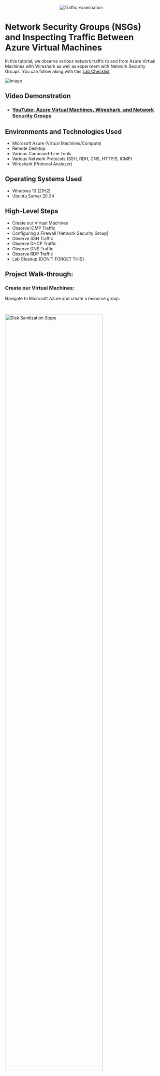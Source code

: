 <p align="center">
<img src="https://i.imgur.com/Ua7udoS.png" alt="Traffic Examination"/>
</p>

<h1>Network Security Groups (NSGs) and Inspecting Traffic Between Azure Virtual Machines</h1>

In this tutorial, we observe various network traffic to and from Azure Virtual Machines with Wireshark as well as experiment with Network Security Groups. 
You can follow along with this [Lab Checklist](https://docs.google.com/document/d/1Oo12HvS5CaRz5E8iPQFOMprqiz-dBTPoYLjNTuSuvHk/edit?usp=sharing)
<br />

![image](https://github.com/user-attachments/assets/e8539e70-0495-455e-95b7-5541d650ecce)


<h2>Video Demonstration</h2>

- ### [YouTube: Azure Virtual Machines, Wireshark, and Network Security Groups]([https://www.youtube.com](https://youtu.be/6wVA8zzBlHA))

<h2>Environments and Technologies Used</h2>

- Microsoft Azure (Virtual Machines/Compute)
- Remote Desktop
- Various Command-Line Tools
- Various Network Protocols (SSH, RDH, DNS, HTTP/S, ICMP)
- Wireshark (Protocol Analyzer)

<h2>Operating Systems Used </h2>

- Windows 10 (21H2)
- Ubuntu Server 20.04

<h2>High-Level Steps</h2>

- Create our Virtual Machines
- Observe ICMP Traffic
- Configuring a Firewall [Network Security Group]
- Observe SSH Traffic
- Observe DHCP Traffic
- Observe DNS Traffic
- Observe RDP Traffic
- Lab Cleanup (DON’T FORGET THIS)

<h2>Project Walk-through:</h2>

<h3>Create our Virtual Machines:</h3>

<p>
Navigate to Microsoft Azure and create a resource group:
</p>
<br/>

<p> 
  <img src="https://i.imgur.com/hRSFxQ0.png" height="80%" width="80%" alt="Disk Sanitization Steps"/>
</p>  

<br />
 
<p>
Create an "Azure Virtual Machine" with windows
</p>
<br />

<p>
  <img src="https://i.imgur.com/uxTTe2c.png" height="80%" width="80%" alt="Disk Sanitization Steps"/>
  <img src="https://i.imgur.com/FSinXjs.png" height="80%" width="80%" alt="Disk Sanitization Steps"/>
  <img src="https://i.imgur.com/70EFeI5.png" height="80%" width="80%" alt="Disk Sanitization Steps"/>
  <img src="https://i.imgur.com/oXfJghd.png" height="80%" width="80%" alt="Disk Sanitization Steps"/>
  <img src="https://i.imgur.com/PU2D3fE.png" height="80%" width="80%" alt="Disk Sanitization Steps"/>
  <img src="https://i.imgur.com/IsiAubG.png" height="80%" width="80%" alt="Disk Sanitization Steps"/>
  <img src="https://i.imgur.com/euUTEYI.png" height="80%" width="80%" alt="Disk Sanitization Steps"/>
  <img src="https://i.imgur.com/PAT78N7.png" height="80%" width="80%" alt="Disk Sanitization Steps"/>
</p>

<p>
Create another "Azure Virtual Machine" with linux
</p>

<p>
  <img src="https://i.imgur.com/uxTTe2c.png" height="80%" width="80%" alt="Disk Sanitization Steps"/>
  <img src="https://i.imgur.com/wASK6Fk.png" height="80%" width="80%" alt="Disk Sanitization Steps"/>
  <img src="https://i.imgur.com/HiucPjg.png" height="80%" width="80%" alt="Disk Sanitization Steps"/>
  <img src="https://i.imgur.com/PCSnxY1.png" height="80%" width="80%" alt="Disk Sanitization Steps"/>
  <img src="https://i.imgur.com/x7xBGb4.png" height="80%" width="80%" alt="Disk Sanitization Steps"/>
  <img src="https://i.imgur.com/RsB7X4i.png" height="80%" width="80%" alt="Disk Sanitization Steps"/>
</p>
<br />

<p>
Make sure both VMs are on the same Virtual network
</p>

<p>
  <img src="https://i.imgur.com/Q9RKRXa.png" height="80%" width="80%" alt="Disk Sanitization Steps"/>
  <img src="https://i.imgur.com/QQJt0by.png" height="80%" width="80%" alt="Disk Sanitization Steps"/>
</p>
<br />

<p>
Connect  to the Windows VM
</p>

<p>
  <img src="https://i.imgur.com/Z4WKuMv.png" height="80%" width="80%" alt="Disk Sanitization Steps"/>
  <img src="https://i.imgur.com/P8FsV6K.png" height="80%" width="80%" alt="Disk Sanitization Steps"/>
  <img src="https://i.imgur.com/p3Gz1Hb.png" height="80%" width="80%" alt="Disk Sanitization Steps"/>
  <img src="https://i.imgur.com/Et0zmtY.png" height="80%" width="80%" alt="Disk Sanitization Steps"/>
  <img src="https://i.imgur.com/yDbyNhr.png" height="80%" width="80%" alt="Disk Sanitization Steps"/>
  <img src="https://i.imgur.com/on5DI68.png" height="80%" width="80%" alt="Disk Sanitization Steps"/>
</p>
<br />

<h2>Observe ICMP Traffic</h2>

<p>
Within your Windows 10 Virtual Machine, Install Wireshark
</p>

<p>
  <img src="https://i.imgur.com/flwye37.png" height="80%" width="80%" alt="Disk Sanitization Steps"/>
  <img src="https://i.imgur.com/dDvdYFC.png" height="80%" width="80%" alt="Disk Sanitization Steps"/>
  <img src="https://i.imgur.com/2CUnOVf.png" height="80%" width="80%" alt="Disk Sanitization Steps"/>
  <img src="https://i.imgur.com/67OP3ts.png" height="80%" width="80%" alt="Disk Sanitization Steps"/>
  <img src="https://i.imgur.com/VqT0hg5.png" height="80%" width="80%" alt="Disk Sanitization Steps"/>
  <img src="https://i.imgur.com/crlZyrw.png" height="80%" width="80%" alt="Disk Sanitization Steps"/>
  <img src="https://i.imgur.com/0Q4Iekk.png" height="80%" width="80%" alt="Disk Sanitization Steps"/>
  <img src="https://i.imgur.com/JSK8HGe.png" height="80%" width="80%" alt="Disk Sanitization Steps"/>
</p>
<br />

<p>
Open Wireshark and start packet capture
</p>

<p>
  <img src="https://i.imgur.com/outX1WZ.png" height="80%" width="80%" alt="Disk Sanitization Steps"/>
  <img src="https://i.imgur.com/Pp1GACZ.png" height="80%" width="80%" alt="Disk Sanitization Steps"/>
  <img src="https://i.imgur.com/qJqfMrl.png" height="80%" width="80%" alt="Disk Sanitization Steps"/>
</p>
<br />

<p>
Within Wireshark, filter for ICMP traffic only
</p>

<p>
  <img src="https://i.imgur.com/UwW1qyN.png" height="80%" width="80%" alt="Disk Sanitization Steps"/>
  <img src="https://i.imgur.com/ooIB7oJ.png" height="80%" width="80%" alt="Disk Sanitization Steps"/>
</p>
<br />

<p>
Retrieve the private IP address of the Ubuntu VM (linux-vm) and attempt to ping it from within the Windows 10 VM
</p>

<p>
  <img src="https://i.imgur.com/ezLhWz4.png" height="80%" width="80%" alt="Disk Sanitization Steps"/>
  <img src="https://i.imgur.com/K6yKXRU.png" height="80%" width="80%" alt="Disk Sanitization Steps"/>
  <img src="https://i.imgur.com/cD8wGDj.png" height="80%" width="80%" alt="Disk Sanitization Steps"/>
</p>
<br />

<p>
Observe ping requests and replies within WireShark
</p>

<p>
  <img src="https://i.imgur.com/wTd3AlI.png" height="80%" width="80%" alt="Disk Sanitization Steps"/>
</p>
<br />

<p>
From The Windows 10 VM, open command line or PowerShell and attempt to ping a public website (such as www.google.com) and observe the traffic in WireShark
</p>

<p>
  <img src="https://i.imgur.com/nyJJK8n.png" height="80%" width="80%" alt="Disk Sanitization Steps"/>
</p>
<br />

<p>
Initiate a perpetual/non-stop ping from your Windows 10 VM to your Ubuntu VM
</p>

<p>
  <img src="https://i.imgur.com/NwttOt5.png" height="80%" width="80%" alt="Disk Sanitization Steps"/>
  <img src="https://i.imgur.com/RYxq7ON.png" height="80%" width="80%" alt="Disk Sanitization Steps"/>
</p>
<br />

<h2>Configuring a Firewall [Network Security Group]</h2>

<p>
Open the Network Security Group your Ubuntu VM is using and disable incoming (inbound) ICMP traffic
</p>

<p>
  <img src="https://i.imgur.com/sWuwVVf.png" height="80%" width="80%" alt="Disk Sanitization Steps"/>
  <img src="https://i.imgur.com/dvIb5XE.png" height="80%" width="80%" alt="Disk Sanitization Steps"/>
  <img src="https://i.imgur.com/UNcdgLe.png" height="80%" width="80%" alt="Disk Sanitization Steps"/>
</p>
<br />

<p>
Back in the Windows 10 VM, observe the ICMP traffic in WireShark and the command line Ping activity
</p>

<p>
  <img src="https://i.imgur.com/YSb9szu.png" height="80%" width="80%" alt="Disk Sanitization Steps"/>
</p>
<br />

<p>
Re-enable ICMP traffic for the Network Security Group your Ubuntu VM
</p>

<p>
  <img src="https://i.imgur.com/cL3g1S5.png" height="80%" width="80%" alt="Disk Sanitization Steps"/>
  <img src="https://i.imgur.com/hJJtEnU.png" height="80%" width="80%" alt="Disk Sanitization Steps"/>
</p>
<br />

<p>
Back in the Windows 10 VM, observe the ICMP traffic in WireShark and the command line Ping activity (should start working)
</p>

<p>
  <img src="https://i.imgur.com/Qk8IRxZ.png" height="80%" width="80%" alt="Disk Sanitization Steps"/>
<br />

<p>
Stop the ping activity
</p>

<p>
  <img src="https://i.imgur.com/Z2aUdrj.png" height="80%" width="80%" alt="Disk Sanitization Steps"/>
</p>
<br />

<h2>Observe SSH Traffic</h2>

<p>
Back in Wireshark, Filter for SSH traffic only
</p>

<p>
  <img src="https://i.imgur.com/mlVSt9w.png" height="80%" width="80%" alt="Disk Sanitization Steps"/>
</p>
<br />

<p>
From your Windows 10 VM, “SSH into” your Ubuntu Virtual Machine (via its private IP address)
</p>
<p>
Open PowerShell, and type: ssh labuser@<private IP address>
</p>
  
<p>
  <img src="https://i.imgur.com/Zcdh2rV.png" height="80%" width="80%" alt="Disk Sanitization Steps"/>
</p>
<br />

<p>
Type commands (username, pwd, etc) into the linux SSH connection and observe SSH traffic spam in WireShark
</p>

<p>
  <img src="https://i.imgur.com/LuB0haQ.png" height="80%" width="80%" alt="Disk Sanitization Steps"/>
</p>
<br />

<p>
Exit the SSH connection by typing ‘exit’ and pressing [Enter]
</p>

<p>
  <img src="https://i.imgur.com/6BkyRNA.png" height="80%" width="80%" alt="Disk Sanitization Steps"/>
</p>
<br />

<h2>Observe DHCP Traffic</h2>

<p>
Back in Wireshark, filter for DHCP traffic only. 
</p>
<p>
Create a text file. Type "ipconfig /release , ipconfig /renew" and Save as "dhcp.bat" under "All Files" in the directory C:\ProgramData
</p>

<p>
  <img src="https://i.imgur.com/InQNrwr.png" height="80%" width="80%" alt="Disk Sanitization Steps"/>
</p>
<br />

<p>
From your Windows 10 VM, attempt to issue your VM a new IP address from the command line
</p>

<p>
  <img src="https://i.imgur.com/t3bwTuF.png" height="80%" width="80%" alt="Disk Sanitization Steps"/>
</p>
<br />

<p>
Open PowerShell as admin and run: the .bat file
</p>

<p>
  <img src="https://i.imgur.com/yZj6NQ4.png" height="80%" width="80%" alt="Disk Sanitization Steps"/>
  <img src="https://i.imgur.com/ovYtVms.png" height="80%" width="80%" alt="Disk Sanitization Steps"/>
</p>
<br />

<p>
Observe the DHCP traffic appearing in WireShark
</p>

<p>
  <img src="https://i.imgur.com/VWYe8jY.png" height="80%" width="80%" alt="Disk Sanitization Steps"/>
</p>
<br />

<h2>Observe DNS Traffic</h2>


<p>
Back in Wireshark, filter for DNS traffic only
</p>
<p>
From Powershell, use nslookup to see what google.com and disney.com’s IP addresses are and observe the DNS traffic being show in WireShark
</p>
<p>
  <img src="https://i.imgur.com/2mzJ5H8.png" height="80%" width="80%" alt="Disk Sanitization Steps"/>
  <img src="https://i.imgur.com/Hmgv7Q0.png" height="80%" width="80%" alt="Disk Sanitization Steps"/>
</p>
<br />

<h2>Observe RDP Traffic</h2>

<p>
Back in Wireshark, filter for RDP traffic only (tcp.port == 3389) and observe the immediate non-stop spam of traffic
</p>
<p>
It’s non-stop spamming because the RDP (protocol) is constantly showing you a live stream from one computer to another, therefor traffic is always being transmitted
</p>

<p>
  <img src="https://i.imgur.com/3fgH5B9.png" height="80%" width="80%" alt="Disk Sanitization Steps"/>
</p>
<br />


<h2>Lab Cleanup (DON’T FORGET THIS) </h2>

<p>
Close your Remote Desktop connection and Delete the Resource Group(s) created at the beginning of this lab
</p>

<p>
  <img src="https://i.imgur.com/WVXrKm7.png" height="80%" width="80%" alt="Disk Sanitization Steps"/>
  <img src="https://i.imgur.com/3zYTXeb.png" height="80%" width="80%" alt="Disk Sanitization Steps"/>
</p>
<br />

<p>
Verify Resource Group Deletion
</p>

<p>
  <img src="" height="80%" width="80%" alt="Disk Sanitization Steps"/>
  <img src="https://i.imgur.com/3TBwxKy.png" height="80%" width="80%" alt="Disk Sanitization Steps"/>
  <img src="https://i.imgur.com/fnuocR9.png" height="80%" width="80%" alt="Disk Sanitization Steps"/>
  <img src="https://i.imgur.com/6IN1uqW.png" height="80%" width="80%" alt="Disk Sanitization Steps"/>
</p>
<br />

<p>
Congratulations, You completed this Lab
</p>
